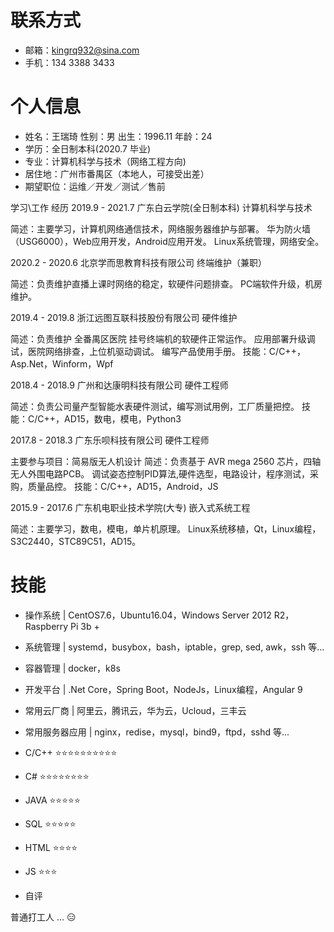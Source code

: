 # 联系方式
- 邮箱：kingrq932@sina.com
- 手机：134 3388 3433

# 个人信息
- 姓名：王瑞琦     性别：男     出生：1996.11     年龄：24
- 学历：全日制本科(2020.7 毕业)
- 专业：计算机科学与技术（网络工程方向)
- 居住地：广州市番禺区（本地人，可接受出差）
- 期望职位：运维／开发／测试／售前

学习\工作 经历
2019.9 - 2021.7       广东白云学院(全日制本科)                计算机科学与技术

简述：主要学习，计算机网络通信技术，网络服务器维护与部署。
华为防火墙（USG6000），Web应用开发，Android应用开发。
Linux系统管理，网络安全。

2020.2 - 2020.6      北京学而思教育科技有限公司         终端维护（兼职）

简述：负责维护直播上课时网络的稳定，软硬件问题排查。
PC端软件升级，机房维护。

2019.4 - 2019.8       浙江远图互联科技股份有限公司         硬件维护

简述：负责维护 全番禺区医院 挂号终端机的软硬件正常运作。
应用部署升级调试，医院网络排查，上位机驱动调试。
编写产品使用手册。
技能：C/C++，Asp.Net，Winform，Wpf

2018.4 - 2018.9       广州和达康明科技有限公司                 硬件工程师

简述：负责公司量产型智能水表硬件测试，编写测试用例，工厂质量把控。
技能：C/C++，AD15，数电，模电，Python3

2017.8 - 2018.3       广东乐呗科技有限公司                         硬件工程师

主要参与项目：简易版无人机设计
简述：负责基于 AVR mega 2560 芯片，四轴无人外围电路PCB。
调试姿态控制PID算法,硬件选型，电路设计，程序测试，采购，质量品控。
技能：C/C++，AD15，Android，JS

2015.9 - 2017.6       广东机电职业技术学院(大专)                嵌入式系统工程

简述：主要学习，数电，模电，单片机原理。
Linux系统移植，Qt，Linux编程，S3C2440，STC89C51，AD15。

# 技能
- 操作系统 | CentOS7.6，Ubuntu16.04，Windows Server 2012 R2，Raspberry Pi 3b +
- 系统管理 | systemd，busybox，bash，iptable，grep, sed, awk，ssh 等...
- 容器管理 | docker，k8s
- 开发平台 | .Net Core，Spring Boot，NodeJs，Linux编程，Angular 9
- 常用云厂商 | 阿里云，腾讯云，华为云，Ucloud，三丰云
- 常用服务器应用 | nginx，redise，mysql，bind9，ftpd，sshd 等...

- C/C++     ⭐⭐⭐⭐⭐⭐⭐⭐⭐⭐
- C#        ⭐⭐⭐⭐⭐⭐⭐⭐
- JAVA      ⭐⭐⭐⭐⭐
- SQL       ⭐⭐⭐⭐⭐
- HTML      ⭐⭐⭐⭐
- JS        ⭐⭐⭐
- 自评

普通打工人 ... 😑

